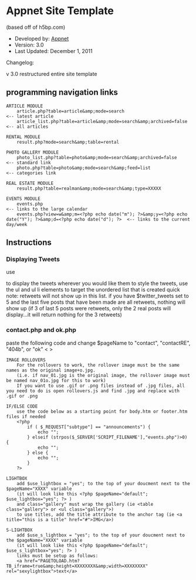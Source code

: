 # Appnet Site Template
(based off of h5bp.com)

* Developed by:   [Appnet](http://appnet.com)
* Version:        3.0
* Last Updated:   December 1, 2011

Changelog:

v 3.0           restructured entire site template           



##  programming navigation links
	
    ARTICLE MODULE
        article.php?table=article&amp;mode=search                           <-- latest article
        article_list.php?table=article&amp;mode=search&amp;archived=false   <-- all articles

    RENTAL MODULE
        result.php?mode=search&amp;table=rental
	
    PHOTO GALLERY MODULE
        photo_list.php?table=photo&amp;mode=search&amp;archived=false       <-- standard link
        photo.php?table=photo&amp;mode=search&amp;feed=list                 <-- categories link
	
    REAL ESTATE MODULE
        result.php?table=realman&amp;mode=search&amp;type=XXXXX
	
    EVENTS MODULE
        events.php                                                                                                      <-- links to the large calendar
        events.php?view=w&amp;m=<?php echo date("m"); ?>&amp;y=<?php echo date("Y"); ?>&amp;d=<?php echo date("d"); ?>  <-- links to the current day/week



## Instructions

### Displaying Tweets
use 
    <div id="twitter"></div>
to display the tweets wherever you would like them to style the tweets, use the ul and ul li elements to target the unordered list that is created quick note: retweets will not show up in this list. if you have $twitter\_tweets set to 5 and the last five posts that have been made are all retweets, nothing will show up (if 3 of last 5 posts were retweets, only the 2 real posts will display...it will return nothing for the 3 retweets)

### contact.php and ok.php
paste the following code and change $pageName to "contact", "contactRE", "404b", or "ok" < <?php include "include.pages.php"; ?> >
	
	IMAGE ROLLOVERS
		For the rollovers to work, the rollover image must be the same names as the original image+o.jpg.
		(i.e. if nav_01.jpg is the original image, the rollover image must be named nav_01o.jpg for this to work)
		If you want to use .gif or .png files instead of .jpg files, all you need to do is open rollovers.js and find .jpg and replace with .gif or .png
	
	IF/ELSE CODE
		use the code below as a starting point for body.htm or footer.htm files if needed
		<?php 
			if ( $_REQUEST["subtype"] == "announcements") {
				echo "";
			} elseif (strpos($_SERVER['SCRIPT_FILENAME'],"events.php")>0) {
				echo "";
			} else {
				echo "";
			}
		?>
	
	LIGHTBOX
		add $use_lightbox = "yes"; to the top of your doucment next to the $pageName="XXXX" variable
		(it will look like this <?php $pageName="default"; $use_lightbox="yes"; ?> )
		and class="gallery" must wrap the gallery (ie <table class="gallery"> or <ul class="gallery">)
		to use titles, add the title attribute to the anchor tag (ie <a title="this is a title" href="#">IMG</a>)
	
	S-LIGHTBOX
		add $use_s_lightbox = "yes"; to the top of your doucment next to the $pageName="XXXX" variable
		(it will look like this <?php $pageName="default"; $use_s_lightbox="yes"; ?> )
		links must be setup as follows:
		<a href="PAGETOLOAD.htm?TB_iframe=true&amp;height=XXXXXXXX&amp;width=XXXXXXXX" rel="sexylightbox">text</a>
